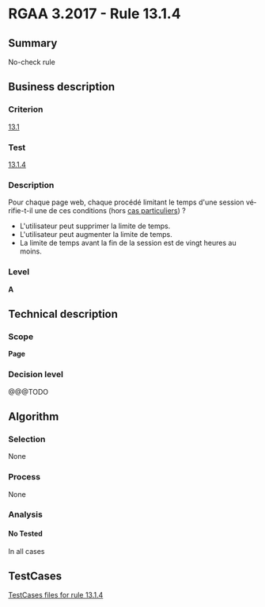 # RGAA 3.2017 - Rule 13.1.4

## Summary
No-check rule


## Business description

### Criterion
[13.1](http://references.modernisation.gouv.fr/rgaa-accessibilite/criteres.html#crit-13-1)

### Test
[13.1.4](http://references.modernisation.gouv.fr/rgaa-accessibilite/criteres.html#test-13-1-4)

### Description
<div lang="fr">Pour chaque page web, chaque proc&#xE9;d&#xE9; limitant le temps d'une session v&#xE9;rifie-t-il une de ces conditions (hors <a href="http://references.modernisation.gouv.fr/rgaa-accessibilite/cas-particuliers.html#cp-13-1" title="Cas particuliers pour le crit&#xE8;re 13.1">cas particuliers</a>)&nbsp;? <ul><li>L'utilisateur peut supprimer la limite de temps.</li> <li>L'utilisateur peut augmenter la limite de temps.</li> <li>La limite de temps avant la fin de la session est de vingt heures au moins.</li> </ul></div>

### Level
**A**


## Technical description

### Scope
**Page**

### Decision level
@@@TODO


## Algorithm

### Selection
None

### Process
None

### Analysis

#### No Tested
In all cases


##  TestCases

[TestCases files for rule 13.1.4](https://github.com/Asqatasun/Asqatasun/tree/develop/rules/rules-rgaa3.2017/src/test/resources/testcases/rgaa32017/Rgaa32017Rule130104/)


